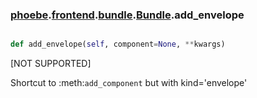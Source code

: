 ### [phoebe](phoebe.md).[frontend](phoebe.frontend.md).[bundle](phoebe.frontend.bundle.md).[Bundle](phoebe.frontend.bundle.Bundle.md).add_envelope

```py

def add_envelope(self, component=None, **kwargs)

```



[NOT SUPPORTED]

Shortcut to :meth:`add_component` but with kind='envelope'

